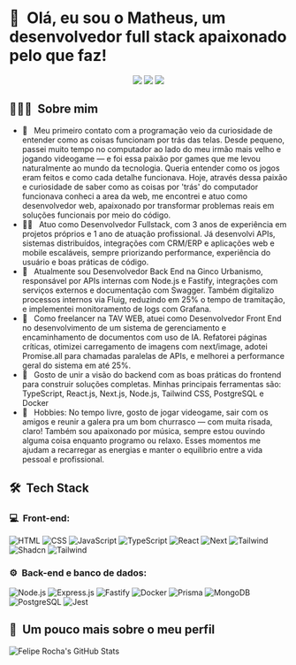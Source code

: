 <h1>👋 &nbsp;Olá, eu sou o Matheus, um desenvolvedor full stack apaixonado pelo que faz!</h1>
<p align="center">
<a href="https://portfolio-matheusscarvalho.vercel.app"><img src="https://img.shields.io/badge/-portfolio-3423A6?style=flat-square&logo=Google-Chrome&logoColor=white"/></a>
<a href="https://www.linkedin.com/in/matheusscarvalho/"><img src="https://img.shields.io/badge/-Matheus%20de%20Souza%20Carvalho-0077B5?style=flat-square&logo=Linkedin&logoColor=white"/></a>
<a href="mailto:matheusdocarvalho@gmail.com"><img src="https://img.shields.io/badge/-matheusdocarvalho@gmail.com-D14836?style=flat-square&logo=Gmail&logoColor=white"/></a>

</p>

<h2> 👨🏻‍💻 &nbsp;Sobre mim </h2>

- 🚀 &nbsp; Meu primeiro contato com a programação veio da curiosidade de entender como as coisas funcionam por trás das telas. Desde pequeno, passei muito tempo no computador ao lado do meu irmão mais velho e jogando videogame — e foi essa paixão por games que me levou naturalmente ao mundo da tecnologia. Queria entender como os jogos eram feitos e como cada detalhe funcionava. Hoje, através dessa paixão e curiosidade de saber como as coisas por 'trás' do computador funcionava conheci a area da web, me encontrei e atuo como desenvolvedor web, apaixonado por transformar problemas reais em soluções funcionais por meio do código.
- 👨‍💻 &nbsp; Atuo como Desenvolvedor Fullstack, com 3 anos de experiência em projetos próprios e 1 ano de atuação profissional. Já desenvolvi APIs, sistemas distribuídos, integrações com CRM/ERP e aplicações web e mobile escaláveis, sempre priorizando performance, experiência do usuário e boas práticas de código.
- 🏢 &nbsp; Atualmente sou Desenvolvedor Back End na Ginco Urbanismo, responsável por APIs internas com Node.js e Fastify, integrações com serviços externos e documentação com Swagger. Também digitalizo processos internos via Fluig, reduzindo em 25% o tempo de tramitação, e implementei monitoramento de logs com Grafana.
- 💼 &nbsp; Como freelancer na TAV WEB, atuei como Desenvolvedor Front End no desenvolvimento de um sistema de gerenciamento e encaminhamento de documentos com uso de IA. Refatorei páginas críticas, otimizei carregamento de imagens com next/image, adotei Promise.all para chamadas paralelas de APIs, e melhorei a performance geral do sistema em até 25%.
- 🧠 &nbsp; Gosto de unir a visão do backend com as boas práticas do frontend para construir soluções completas. Minhas principais ferramentas são: TypeScript, React.js, Next.js, Node.js, Tailwind CSS, PostgreSQL e Docker
- 🎯 &nbsp; Hobbies: No tempo livre, gosto de jogar videogame, sair com os amigos e reunir a galera pra um bom churrasco — com muita risada, claro! Também sou apaixonado por música, sempre estou ouvindo alguma coisa enquanto programo ou relaxo. Esses momentos me ajudam a recarregar as energias e manter o equilíbrio entre a vida pessoal e profissional.

<h2> 🛠 &nbsp;Tech Stack</h2>
<h3>💻 &nbsp;Front-end:</h3>

![HTML](https://img.shields.io/badge/-HTML-333333?style=flat&logo=HTML5)
![CSS](https://img.shields.io/badge/-CSS-333333?style=flat&logo=CSS3&logoColor=1572B6)
![JavaScript](https://img.shields.io/badge/-JavaScript-333333?style=flat&logo=javascript)
![TypeScript](https://img.shields.io/badge/-TypeScript-333333?style=flat&logo=typescript&logoColor=2D79C7)
![React](https://img.shields.io/badge/-React-333333?style=flat&logo=react)
![Next](https://img.shields.io/badge/-Next.js-333333?style=flat&logo=nextdotjs)
![Tailwind](https://img.shields.io/badge/-TailwindCSS-333333?style=flat&logo=tailwindcss)
![Shadcn](https://img.shields.io/badge/-Shadcnui-333333?style=flat&logo=shadcnui)
![Tailwind](https://img.shields.io/badge/-TailwindCSS-333333?style=flat&logo=tailwindcss)

<h3>⚙️ &nbsp;Back-end e banco de dados:</h3>

![Node.js](https://img.shields.io/badge/-Node.js-333333?style=flat&logo=node.js)
![Express.js](https://img.shields.io/badge/-Express-333333?style=flat&logo=express)
![Fastify](https://img.shields.io/badge/-Fastify-333333?style=flat&logo=fastify)
![Docker](https://img.shields.io/badge/-Docker-333333?style=flat&logo=docker)
![Prisma](https://img.shields.io/badge/-PrismaORM-333333?style=flat&logo=prisma)
![MongoDB](https://img.shields.io/badge/-MongoDB-333333?style=flat&logo=mongodb)
![PostgreSQL](https://img.shields.io/badge/-PostgreSQL-333333?style=flat&logo=postgresql)
![Jest](https://img.shields.io/badge/-Jest-333333?style=flat&logo=jest)

<h2>🚀 &nbsp;Um pouco mais sobre o meu perfil</h2>

![Felipe Rocha's GitHub Stats](https://github-readme-stats.vercel.app/api?username=matheusscarvalho1&show_icons=true&theme=dracula)
